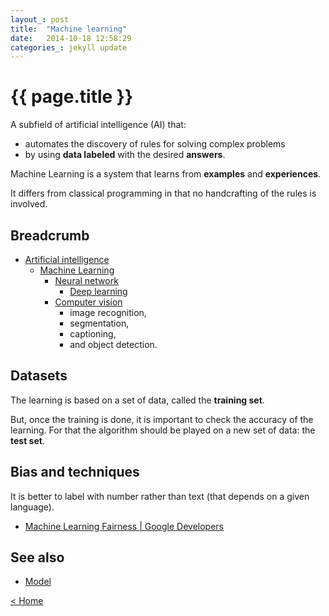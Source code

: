 ```yaml
---
layout_: post
title:  "Machine learning"
date:   2014-10-18 12:58:29
categories_: jekyll update
---
```


# {{ page.title }}

A subfield of artificial intelligence (AI) that:
- automates the discovery of rules for solving complex problems 
- by using __data labeled__ with the desired __answers__. 

Machine Learning is a system that learns from __examples__ and __experiences__.

It differs from classical programming in that no handcrafting of the rules is involved.


## Breadcrumb

- [Artificial intelligence](artificial-intelligence.html)
  - [Machine Learning](machine-learning.html)
    - [Neural network](neural-network.html)
        - [Deep learning](deep-learning.html)
    - [Computer vision](computer-vision.html)
        - image recognition, 
        - segmentation, 
        - captioning, 
        - and object detection.


## Datasets

The learning is based on a set of data, called the __training set__.

But, once the training is done, it is important to check the accuracy of the learning. For that the algorithm should be played on a new set of data: the __test set__.


## Bias and techniques

It is better to label with number rather than text (that depends on a given language).

- [Machine Learning Fairness | Google Developers](https://developers.google.com/machine-learning/fairness-overview/)


## See also

- [Model](model.html) 


[< Home](..)